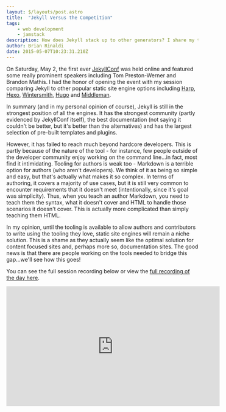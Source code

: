 ```yaml
---
layout: $/layouts/post.astro
title:  "Jekyll Versus the Competition"
tags:
    - web development
    - jamstack
description: How does Jekyll stack up to other generators? I share my thoughts.
author: Brian Rinaldi
date: 2015-05-07T10:23:31.210Z
---
```


On Saturday, May 2, the first ever [JekyllConf](http://jekyllconf.com) was held online and featured some really prominent speakers including Tom Preston-Werner and Brandon Mathis. I had the honor of opening the event with my session comparing Jekyll to other popular static site engine options including [Harp](http://harpjs.com), [Hexo](http://hexo.io/), [Wintersmith](http://wintersmith.io/), [Hugo](http://gohugo.io/) and [Middleman](https://middlemanapp.com/).

In summary (and in my personal opinion of course), Jekyll is still in the strongest position of all the engines. It has the strongest community (partly evidenced by JekyllConf itself), the best documentation (not saying it couldn't be better, but it's better than the alternatives) and has the largest selection of pre-built templates and plugins.

However, it has failed to reach much beyond hardcore developers. This is partly because of the nature of the tool - for instance, few people outside of the developer community enjoy working on the command line...in fact, most find it intimidating. Tooling for authors is weak too - Markdown is a terrible option for authors (who aren't developers). We think of it as being so simple and easy, but that's actually what makes it so complex. In terms of authoring, it covers a majority of use cases, but it is still very common to encounter requirements that it doesn't meet (intentionally, since it's goal was simplicity). Thus, when you teach an author Markdown, you need to teach them the syntax, what it doesn't cover and  HTML to handle those scenarios it doesn't cover. This is actually more complicated than simply teaching them HTML.

In my opinion, until the tooling is available to allow authors and contributors to write using the tooling they love, static site engines will remain a niche solution. This is a shame as they actually seem like the optimal solution for content focused sites and, perhaps more so, documentation sites. The good news is that there are people working on the tools needed to bridge this gap...we'll see how this goes!

You can see the full session recording below or view the [full recording of the day here](https://www.youtube.com/watch?v=X5sJIL-nOhg&feature=youtu.be&t=9m32s).

<iframe width="560" height="315" src="https://www.youtube.com/embed/vT7DhK5zbv0?list=PLrxYIq_0LFJcXlsRZD-JCdITfZexwvqsQ" frameborder="0" allowfullscreen></iframe>